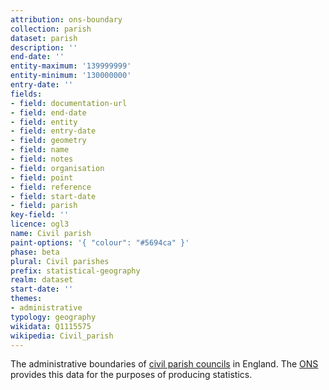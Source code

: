 ```yaml
---
attribution: ons-boundary
collection: parish
dataset: parish
description: ''
end-date: ''
entity-maximum: '139999999'
entity-minimum: '130000000'
entry-date: ''
fields:
- field: documentation-url
- field: end-date
- field: entity
- field: entry-date
- field: geometry
- field: name
- field: notes
- field: organisation
- field: point
- field: reference
- field: start-date
- field: parish
key-field: ''
licence: ogl3
name: Civil parish
paint-options: '{ "colour": "#5694ca" }'
phase: beta
plural: Civil parishes
prefix: statistical-geography
realm: dataset
start-date: ''
themes:
- administrative
typology: geography
wikidata: Q1115575
wikipedia: Civil_parish
---
```


The administrative boundaries of [civil parish councils](https://en.wikipedia.org/wiki/Parish_council_(England)) in England.
The [ONS](https://www.ons.gov.uk/methodology/geography/ukgeographies/administrativegeography/england#parishes-and-communities) provides this
data for the purposes of producing statistics.
